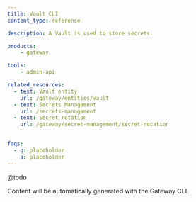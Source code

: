 ```yaml
---
title: Vault CLI
content_type: reference

description: A Vault is used to store secrets.

products:
    - gateway

tools:
    - admin-api

related_resources:
  - text: Vault entity
    url: /gateway/entities/vault
  - text: Secrets Management
    url: /secrets-management
  - text: Secret rotation
    url: /gateway/secret-management/secret-rotation
  

faqs:
  - q: placeholder
    a: placeholder
---
```


@todo 

Content will be automatically generated with the Gateway CLI.
